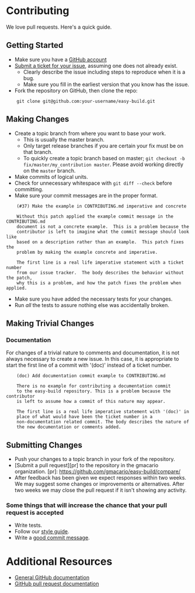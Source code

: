 # Contributing

We love pull requests. Here's a quick guide.

## Getting Started

* Make sure you have a [GitHub account](https://github.com/signup/free)
* [Submit a ticket for your issue](https://github.com/gmacario/easy-build/issues), assuming one does not already exist.
  * Clearly describe the issue including steps to reproduce when it is a bug.
  * Make sure you fill in the earliest version that you know has the issue.
* Fork the repository on GitHub, then clone the repo:

````
    git clone git@github.com:your-username/easy-build.git
````


## Making Changes

* Create a topic branch from where you want to base your work.
  * This is usually the master branch.
  * Only target release branches if you are certain your fix must be on that
    branch.
  * To quickly create a topic branch based on master; `git checkout -b
    fix/master/my_contribution master`. Please avoid working directly on the
    `master` branch.
* Make commits of logical units.
* Check for unnecessary whitespace with `git diff --check` before committing.
* Make sure your commit messages are in the proper format.

````
    (#37) Make the example in CONTRIBUTING.md imperative and concrete

    Without this patch applied the example commit message in the CONTRIBUTING.md
    document is not a concrete example.  This is a problem because the
    contributor is left to imagine what the commit message should look like
    based on a description rather than an example.  This patch fixes the
    problem by making the example concrete and imperative.

    The first line is a real life imperative statement with a ticket number
    from our issue tracker.  The body describes the behavior without the patch,
    why this is a problem, and how the patch fixes the problem when applied.
````

* Make sure you have added the necessary tests for your changes.
* Run _all_ the tests to assure nothing else was accidentally broken.

## Making Trivial Changes

### Documentation

For changes of a trivial nature to comments and documentation, it is not
always necessary to create a new issue. In this case, it is
appropriate to start the first line of a commit with '(doc)' instead of
a ticket number. 

````
    (doc) Add documentation commit example to CONTRIBUTING.md

    There is no example for contributing a documentation commit
    to the easy-build repository. This is a problem because the contributor
    is left to assume how a commit of this nature may appear.

    The first line is a real life imperative statement with '(doc)' in
    place of what would have been the ticket number in a 
    non-documentation related commit. The body describes the nature of
    the new documentation or comments added.
````

## Submitting Changes

* Push your changes to a topic branch in your fork of the repository.
* [Submit a pull request][pr] to the repository in the gmacario organization.
[pr]: https://github.com/gmacario/easy-build/compare/
* After feedback has been given we expect responses within two weeks.
  We may suggest some changes or improvements or alternatives. After two
  weeks we may close the pull request if it isn't showing any activity.

### Some things that will increase the chance that your pull request is accepted

* Write tests.
* Follow our [style guide][style].
* Write a [good commit message][commit].

[style]: https://github.com/thoughtbot/guides/tree/master/style
[commit]: http://tbaggery.com/2008/04/19/a-note-about-git-commit-messages.html

# Additional Resources

* [General GitHub documentation](http://help.github.com/)
* [GitHub pull request documentation](http://help.github.com/send-pull-requests/)

